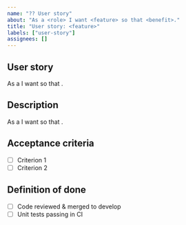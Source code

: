 ```yaml
---
name: "?? User story"
about: "As a <role> I want <feature> so that <benefit>."
title: "User story: <feature>"
labels: ["user-story"]
assignees: []
---
```


## User story
As a **<type of user>** I want **<goal>** so that **<benefit>**.

## Description
As a <role> I want <feature> so that <benefit>.

## Acceptance criteria
- [ ] Criterion 1
- [ ] Criterion 2

## Definition of done
- [ ] Code reviewed & merged to develop
- [ ] Unit tests passing in CI